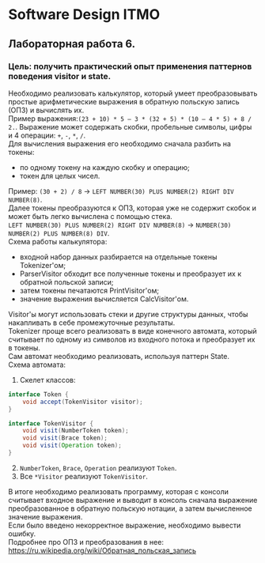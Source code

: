 # Software Design ITMO

## Лабораторная работа 6.

### Цель: получить практический опыт применения паттернов поведения visitor и state.

Необходимо реализовать калькулятор, который умеет преобразовывать простые арифметические выражения в обратную польскую запись (ОПЗ) и вычислять их.  
Пример выражения:`(23 + 10) * 5 – 3 * (32 + 5) * (10 – 4 * 5) + 8 / 2.`. 
Выражение может содержать скобки, пробельные символы, цифры и 4 операции: `+`, `-`, `*`, `/`.    
Для вычисления выражения его необходимо сначала разбить на токены:
- по одному токену на каждую скобку и операцию;
- токен для целых чисел.

Пример: `(30 + 2) / 8` -> `LEFT NUMBER(30) PLUS NUMBER(2) RIGHT DIV NUMBER(8)`.   
Далее токены преобразуются к ОПЗ, которая уже не содержит скобок и может быть легко вычислена с помощью стека.  
`LEFT NUMBER(30) PLUS NUMBER(2) RIGHT DIV NUMBER(8)` -> `NUMBER(30) NUMBER(2) PLUS NUMBER(8) DIV`.  
Схема работы калькулятора:
- входной набор данных разбирается на отдельные токены Tokenizer'ом;
- ParserVisitor обходит все полученные токены и преобразует их к обратной польской записи;
- затем токены печатаются PrintVisitor'ом;
- значение выражения вычисляется СalcVisitor'ом.

Visitor'ы могут использовать стеки и другие структуры данных, чтобы накапливать в себе промежуточные результаты.  
Tokenizer проще всего реализовать в виде конечного автомата, который считывает по одному из символов из входного потока и преобразует их в токены.   
Сам автомат необходимо реализовать, используя паттерн State.   
Схема автомата:
1. Скелет классов:
```java
interface Token {
    void accept(TokenVisitor visitor);
}
```
```java
interface TokenVisitor {
    void visit(NumberToken token);
    void visit(Brace token);
    void visit(Operation token);
}
```
2. `NumberToken`, `Brace`, `Operation` реализуют `Token`.
3. Все `*Visitor` реализуют `TokenVisitor`.

В итоге необходимо реализовать программу, которая с консоли считывает входное выражение и выводит в консоль сначала выражение преобразованное в обратную польскую нотации, а затем вычисленное значение выражения.  
Если было введено некорректное выражение, необходимо вывести ошибку.  
Подробнее про ОПЗ и преобразования в нее: https://ru.wikipedia.org/wiki/Обратная_польская_запись
